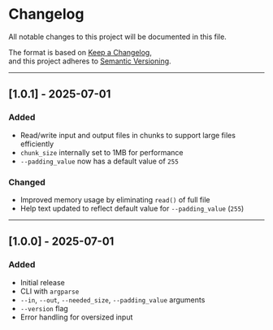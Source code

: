 # Changelog

All notable changes to this project will be documented in this file.

The format is based on [Keep a Changelog](https://keepachangelog.com/en/1.0.0/),  
and this project adheres to [Semantic Versioning](https://semver.org/spec/v2.0.0.html).

---

## [1.0.1] - 2025-07-01
### Added
- Read/write input and output files in chunks to support large files efficiently
- `chunk_size` internally set to 1MB for performance
- `--padding_value` now has a default value of `255`

### Changed
- Improved memory usage by eliminating `read()` of full file
- Help text updated to reflect default value for `--padding_value` (`255`)

---

## [1.0.0] - 2025-07-01
### Added
- Initial release
- CLI with `argparse`
- `--in`, `--out`, `--needed_size`, `--padding_value` arguments
- `--version` flag
- Error handling for oversized input
